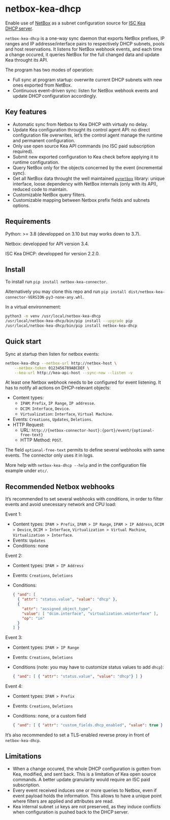 netbox-kea-dhcp
===============

Enable use of [NetBox](https://github.com/netbox-community/netbox) as a subnet
configuration source for [ISC Kea DHCP server](https://www.isc.org/kea/).

`netbox-kea-dhcp` is a one-way sync daemon that exports NetBox prefixes, IP
ranges and IP addresse/interface pairs to respectively DHCP subnets, pools
and host reservations. It listens for NetBox webhook events, and each time a
change occured, it queries NetBox for the full changed data and update Kea
throught its API.

The program has two modes of operation:

- Full sync at program startup: overwrite current DHCP subnets with new ones
  exported from NetBox.
- Continuous event-driven sync: listen for NetBox webhook events and update
  DHCP configuration accordingly.

Key features
------------

- Automatic sync from Netbox to Kea DHCP with virtualy no delay.
- Update Kea configuration throught its control agent API: no direct
  configuration file overwrites, let’s the control agent manage the runtime
  and permanent configuration.
- Only use open source Kea API commands (no ISC paid subscription required).
- Submit new exported configuration to Kea check before applying it to runtime
  configuration.
- Query NetBox only for the objects concerned by the event (incremental
  sync).
- Get all NetBox data throught the well maintained
  [`pynetbox`](https://github.com/netbox-community/pynetbox) library: unique
  interface, loose dependency with NetBox internals (only with its API),
  reduced code to maintain.
- Customizable NetBox query filters.
- Customizable mapping between Netbox prefix fields and subnets options.

Requirements
------------

Python: >= 3.8 (developped on 3.10 but may works down to 3.7).

Netbox: developped for API version 3.4.

ISC Kea DHCP: developped for version 2.2.0.

Install
-------

To install run `pip install netbox-kea-connector`.

Alternatively you may clone this repo and run
`pip install dist/netbox-kea-connector-VERSION-py3-none-any.whl`.

In a virtual environnement:
```sh
python3 -m venv /usr/local/netbox-kea-dhcp
/usr/local/netbox-kea-dhcp/bin/pip install --upgrade pip
/usr/local/netbox-kea-dhcp/bin/pip install netbox-kea-dhcp
```

Quick start
-----------

Sync at startup then listen for netbox events:
```sh
netbox-kea-dhcp --netbox-url http://netbox-host \
    --netbox-token 0123456789ABCDEF \
    --kea-url http://kea-api-host --sync-now --listen -v
```

At least one Netbox webhook needs to be configured for event listening. It has
to notify all actions on DHCP-relevant objects:

- Content types:
  * `IPAM`: `Prefix`, `IP Range`, `IP addresse`.
  * `DCIM`: `Interface`, `Device`.
  * `Virtualization`: `Interface`, `Virtual Machine`.
- Events: `Creations`, `Updates`, `Deletions`.
- HTTP Request:
  * URL: `http://{netbox-connector-host}:{port}/event/{optional-free-text}`
  * HTTP Method: `POST`.

The field `optional-free-text` permits to define several webhooks with same
events. The connector only uses it in logs.

More help with `netbox-kea-dhcp --help` and in the configuration file example
under `etc/`.

Recommended Netbox webhooks
---------------------------

It’s recommended to set several webhooks with conditions, in order to
filter events and avoid unecessary network and CPU load:

Event 1:

- Content types: `IPAM > Prefix`, `IPAM > IP Range`, `IPAM > IP Address`,
  `DCIM > Device`, `DCIM > Interface`, `Virtualization > Virtual Machine`,
  `Virtualization > Interface`.
- Events: `Updates`
- Conditions: none

Event 2:

- Content types: `IPAM > IP Address`
- Events: `Creations`, `Deletions`
- Conditions:

    ```json
    { "and": [
      { "attr": "status.value", "value": "dhcp" },
      {
        "attr": "assigned_object_type",
        "value": [ "dcim.interface", "virtualization.vminterface" ],
        "op": "in"
      }
    ] }
    ```

Event 3:

- Content types: `IPAM > IP Range`
- Events: `Creations`, `Deletions`
- Conditions (note: you may have to customize status values to add `dhcp`):

    ```json
    { "and": [ { "attr": "status.value", "value": "dhcp"} ] }
    ```

Event 4:

- Content types: `IPAM > Prefix`
- Events: `Creations`, `Deletions`
- Conditions: none, or a custom field

    ```json
    { "and": [ { "attr": "custom_fields.dhcp_enabled", "value": true } ] }
    ```

It’s also recommended to set a TLS-enabled reverse proxy in front of
`netbox-kea-dhcp`.

Limitations
-----------

- When a change occured, the whole DHCP configuration is gotten from Kea,
  modified, and sent back. This is a limitation of Kea open source commands. A
  better update granularity would require an ISC paid subscription.
- Every event received induces one or more queries to Netbox, even if event
  payload holds the information. This allows to have a unique  point where
  filters are applied and attributes are read.
- Kea internal subnet `id` keys are not preserved, as they induce conflicts
  when configuration is pushed back to the DHCP server.
